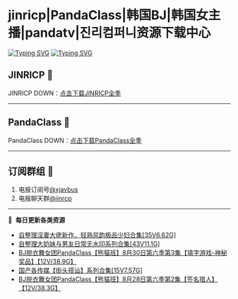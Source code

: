 # jinricp|PandaClass|韩国BJ|韩国女主播|pandatv|진리컴퍼니资源下载中心   
[![Typing SVG](https://readme-typing-svg.herokuapp.com?font=Fira+Code&pause=1000&center=true&vCenter=true&random=true&width=435&lines=所有链接都需要翻墙访问)](https://jinri-cp.neocities.org/free.html)
[![Typing SVG](https://readme-typing-svg.herokuapp.com?font=Fira+Code&pause=1000&center=true&vCenter=true&random=true&width=435&lines=点击进入福利资源下载中心)](https://pandaclass.neocities.org/)
## JINRICP 👋   
JINRICP DOWN：[点击下载JINRICP全季](https://mypikpak.com/s/VODz7HXQoqcX0UrvaXfDtFoPo1)
****
## PandaClass 💯   
PandaClass DOWN：[点击下载PandaClass全季](https://mypikpak.com/s/VOKOTZkoEnkyvCnELVSquM97o1)   
****
## 订阅群组 🔞
1. 电报订阅号[@xjavbus](https://t.me/xjavbus)
2. 电报聊天群[@jinrcp](https://t.me/jinrcp)
**** 
📕 &nbsp;**每日更新各类资源**
<!-- BLOG-POST-LIST:START -->
- [自整理淫妻大佬新作，轻熟风韵极品少妇合集[35V6.62G]](https://fuli.rulel.com/509.html)
- [自整理大奶妹与男友日常无水印系列合集[43V11.1G]](https://fuli.rulel.com/508.html)
- [BJ脱衣舞女团PandaClass【熊猫班】8月30日第六季第3集【填字游戏-神秘奖品】【12V/38.9G】](https://fuli.rulel.com/506.html)
- [国产各传媒【街头搭讪】系列合集[15V7.57G]](https://fuli.rulel.com/505.html)
- [BJ脱衣舞女团PandaClass【熊猫班】8月28日第六季第2集【签名猎人】【12V/38.3G】](https://fuli.rulel.com/504.html)
<!-- BLOG-POST-LIST:END -->
